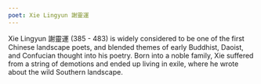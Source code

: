 ```yaml
---
poet: Xie Lingyun 謝靈運
---
```


Xie Lingyun 謝靈運 (385 - 483) is widely considered to be one of the first Chinese landscape poets, and blended themes of early Buddhist, Daoist, and Confucian thought into his poetry. Born into a noble family, Xie suffered from a string of demotions and ended up living in exile, where he wrote about the wild Southern landscape. 